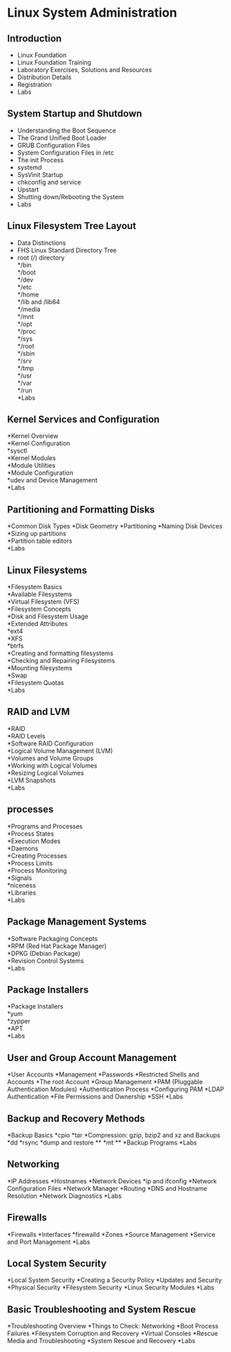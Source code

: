# Linux System Administration

## Introduction
* Linux Foundation  
* Linux Foundation Training  
* Laboratory Exercises, Solutions and Resources  
* Distribution Details  
* Registration  
* Labs  

## System Startup and Shutdown
* Understanding the Boot Sequence  
* The Grand Unified Boot Loader  
* GRUB Configuration Files  
* System Configuration Files in /etc  
* The init Process  
* systemd  
* SysVinit Startup  
* chkconfig and service  
* Upstart  
* Shutting down/Rebooting the System  
* Labs  

## Linux Filesystem Tree Layout
* Data Distinctions  
* FHS Linux Standard Directory Tree  
* root (/) directory  
*/bin  
*/boot  
*/dev  
*/etc  
*/home  
*/lib and /lib64  
*/media  
*/mnt  
*/opt  
*/proc  
*/sys  
*/root  
*/sbin  
*/srv  
*/tmp  
*/usr  
*/var  
*/run  
*Labs  

## Kernel Services and Configuration
*Kernel Overview  
*Kernel Configuration  
*sysctl  
*Kernel Modules  
*Module Utilities  
*Module Configuration  
*udev and Device Management  
*Labs  

## Partitioning and Formatting Disks
*Common Disk Types
*Disk Geometry
*Partitioning
*Naming Disk Devices
*Sizing up partitions  
*Partition table editors  
*Labs  

## Linux Filesystems
*Filesystem Basics  
*Available Filesystems  
*Virtual Filesystem (VFS)  
*Filesystem Concepts  
*Disk and Filesystem Usage  
*Extended Attributes  
*ext4  
*XFS  
*btrfs  
*Creating and formatting filesystems  
*Checking and Repairing Filesystems  
*Mounting filesystems  
*Swap  
*Filesystem Quotas  
*Labs  

## RAID and LVM
*RAID  
*RAID Levels  
*Software RAID Configuration  
*Logical Volume Management (LVM)  
*Volumes and Volume Groups  
*Working with Logical Volumes  
*Resizing Logical Volumes  
*LVM Snapshots  
*Labs  

## processes
*Programs and Processes  
*Process States  
*Execution Modes  
*Daemons  
*Creating Processes  
*Process Limits  
*Process Monitoring  
*Signals  
*niceness  
*Libraries  
*Labs

## Package Management Systems
*Software Packaging Concepts  
*RPM (Red Hat Package Manager)  
*DPKG (Debian Package)  
*Revision Control Systems  
*Labs

## Package Installers
*Package Installers  
*yum  
*zypper  
*APT  
*Labs  

## User and Group Account Management

*User Accounts
*Management
*Passwords
*Restricted Shells and Accounts
*The root Account
*Group Management
*PAM (Pluggable Authentication Modules)
*Authentication Process
*Configuring PAM
*LDAP Authentication
*File Permissions and Ownership
*SSH
*Labs

## Backup and Recovery Methods
*Backup Basics
*cpio
*tar
*Compression: gzip, bzip2 and xz and Backups
*dd
*rsync
*dump and restore **
*mt **
*Backup Programs
*Labs

## Networking
*IP Addresses
*Hostnames
*Network Devices
*ip and ifconfig
*Network Configuration Files
*Network Manager
*Routing
*DNS and Hostname Resolution
*Network Diagnostics
*Labs

## Firewalls
*Firewalls
*Interfaces
*firewalld
*Zones
*Source Management
*Service and Port Management
*Labs

## Local System Security
*Local System Security
*Creating a Security Policy
*Updates and Security
*Physical Security
*Filesystem Security
*Linux Security Modules
*Labs

## Basic Troubleshooting and System Rescue
*Troubleshooting Overview
*Things to Check: Networking
*Boot Process Failures
*Filesystem Corruption and Recovery
*Virtual Consoles
*Rescue Media and Troubleshooting
*System Rescue and Recovery
*Labs
